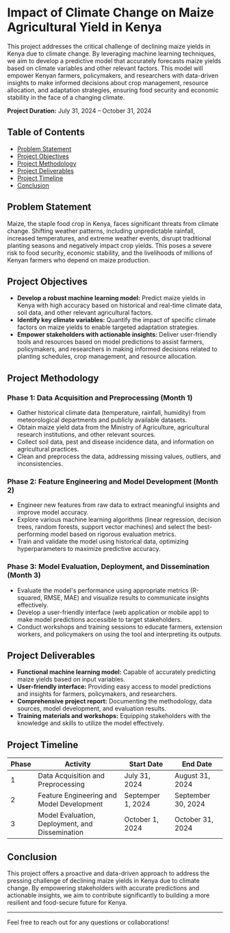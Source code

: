 # Impact of Climate Change on Maize Agricultural Yield in Kenya
This project addresses the critical challenge of declining maize yields in Kenya due to climate change. By leveraging machine learning techniques, we aim to develop a predictive model that accurately forecasts maize yields based on climate variables and other relevant factors. This model will empower Kenyan farmers, policymakers, and researchers with data-driven insights to make informed decisions about crop management, resource allocation, and adaptation strategies, ensuring food security and economic stability in the face of a changing climate.

**Project Duration:** July 31, 2024 – October 31, 2024

## Table of Contents

- [Problem Statement](#problem-statement)
- [Project Objectives](#project-objectives)
- [Project Methodology](#project-methodology)
- [Project Deliverables](#project-deliverables)
- [Project Timeline](#project-timeline)
- [Conclusion](#conclusion)




## Problem Statement

Maize, the staple food crop in Kenya, faces significant threats from climate change. Shifting weather patterns, including unpredictable rainfall, increased temperatures, and extreme weather events, disrupt traditional planting seasons and negatively impact crop yields. This poses a severe risk to food security, economic stability, and the livelihoods of millions of Kenyan farmers who depend on maize production.

## Project Objectives

- **Develop a robust machine learning model:** Predict maize yields in Kenya with high accuracy based on historical and real-time climate data, soil data, and other relevant agricultural factors.
- **Identify key climate variables:** Quantify the impact of specific climate factors on maize yields to enable targeted adaptation strategies.
- **Empower stakeholders with actionable insights:** Deliver user-friendly tools and resources based on model predictions to assist farmers, policymakers, and researchers in making informed decisions related to planting schedules, crop management, and resource allocation.

## Project Methodology

### Phase 1: Data Acquisition and Preprocessing (Month 1)

- Gather historical climate data (temperature, rainfall, humidity) from meteorological departments and publicly available datasets.
- Obtain maize yield data from the Ministry of Agriculture, agricultural research institutions, and other relevant sources.
- Collect soil data, pest and disease incidence data, and information on agricultural practices.
- Clean and preprocess the data, addressing missing values, outliers, and inconsistencies.

### Phase 2: Feature Engineering and Model Development (Month 2)

- Engineer new features from raw data to extract meaningful insights and improve model accuracy.
- Explore various machine learning algorithms (linear regression, decision trees, random forests, support vector machines) and select the best-performing model based on rigorous evaluation metrics.
- Train and validate the model using historical data, optimizing hyperparameters to maximize predictive accuracy.

### Phase 3: Model Evaluation, Deployment, and Dissemination (Month 3)

- Evaluate the model's performance using appropriate metrics (R-squared, RMSE, MAE) and visualize results to communicate insights effectively.
- Develop a user-friendly interface (web application or mobile app) to make model predictions accessible to target stakeholders.
- Conduct workshops and training sessions to educate farmers, extension workers, and policymakers on using the tool and interpreting its outputs.

## Project Deliverables

- **Functional machine learning model:** Capable of accurately predicting maize yields based on input variables.
- **User-friendly interface:** Providing easy access to model predictions and insights for farmers, policymakers, and researchers.
- **Comprehensive project report:** Documenting the methodology, data sources, model development, and evaluation results.
- **Training materials and workshops:** Equipping stakeholders with the knowledge and skills to utilize the model effectively.

## Project Timeline

| Phase | Activity                                        | Start Date         | End Date            |
|-------|-------------------------------------------------|--------------------|---------------------|
| 1     | Data Acquisition and Preprocessing              | July 31, 2024      | August 31, 2024     |
| 2     | Feature Engineering and Model Development       | Septemper 1, 2024  | September 30, 2024  |
| 3     | Model Evaluation, Deployment, and Dissemination | October 1, 2024    | October 31, 2024    |


## Conclusion

This project offers a proactive and data-driven approach to address the pressing challenge of declining maize yields in Kenya due to climate change. By empowering stakeholders with accurate predictions and actionable insights, we aim to contribute significantly to building a more resilient and food-secure future for Kenya.

---

Feel free to reach out for any questions or collaborations!
